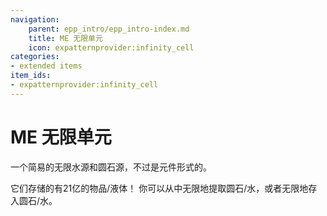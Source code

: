 ```yaml
---
navigation:
    parent: epp_intro/epp_intro-index.md
    title: ME 无限单元
    icon: expatternprovider:infinity_cell
categories:
- extended items
item_ids:
- expatternprovider:infinity_cell
---
```


# ME 无限单元

一个简易的无限水源和圆石源，不过是元件形式的。

<Row>
<ItemImage id="expatternprovider:infinity_cell" scale="4"></ItemImage>
</Row>

它们存储的有21亿的物品/液体！
你可以从中无限地提取圆石/水，或者无限地存入圆石/水。